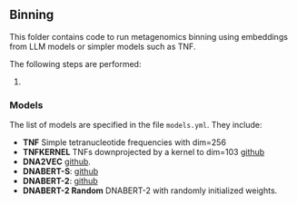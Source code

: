 ## Binning 

This folder contains code to run metagenomics binning using embeddings from LLM models or simpler models such as TNF.

The following steps are performed: 

1. 







### Models

The list of models are specified in the file `models.yml`. They include:

* **TNF** Simple tetranucleotide frequencies with dim=256
* **TNFKERNEL** TNFs downprojected by a kernel to dim=103 [github](https://github.com/RasmussenLab/vamb/blob/master/src/create_kernel.py)
* **DNA2VEC** [github](https://github.com/pnpnpn/dna2vec).
* **DNABERT-S**: [github](https://github.com/MAGICS-LAB/DNABERT_S)
* **DNABERT-2**: [github](https://github.com/MAGICS-LAB/DNABERT_2)
* **DNABERT-2 Random** DNABERT-2 with randomly initialized weights. 
